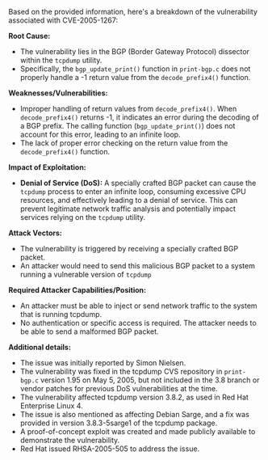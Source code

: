 Based on the provided information, here's a breakdown of the vulnerability associated with CVE-2005-1267:

**Root Cause:**

*   The vulnerability lies in the BGP (Border Gateway Protocol) dissector within the `tcpdump` utility.
*   Specifically, the `bgp_update_print()` function in `print-bgp.c` does not properly handle a -1 return value from the `decode_prefix4()` function.

**Weaknesses/Vulnerabilities:**

*   Improper handling of return values from `decode_prefix4()`. When `decode_prefix4()` returns -1, it indicates an error during the decoding of a BGP prefix. The calling function (`bgp_update_print()`) does not account for this error, leading to an infinite loop.
*   The lack of proper error checking on the return value from the `decode_prefix4()` function.

**Impact of Exploitation:**

*   **Denial of Service (DoS):** A specially crafted BGP packet can cause the `tcpdump` process to enter an infinite loop, consuming excessive CPU resources, and effectively leading to a denial of service. This can prevent legitimate network traffic analysis and potentially impact services relying on the `tcpdump` utility.

**Attack Vectors:**

*   The vulnerability is triggered by receiving a specially crafted BGP packet.
*   An attacker would need to send this malicious BGP packet to a system running a vulnerable version of `tcpdump`

**Required Attacker Capabilities/Position:**

*   An attacker must be able to inject or send network traffic to the system that is running tcpdump.
*  No authentication or specific access is required. The attacker needs to be able to send a malformed BGP packet.

**Additional details:**

* The issue was initially reported by Simon Nielsen.
* The vulnerability was fixed in the tcpdump CVS repository in `print-bgp.c` version 1.95 on May 5, 2005, but not included in the 3.8 branch or vendor patches for previous DoS vulnerabilities at the time.
* The vulnerability affected tcpdump version 3.8.2, as used in Red Hat Enterprise Linux 4.
*  The issue is also mentioned as affecting Debian Sarge, and a fix was provided in version 3.8.3-5sarge1 of the tcpdump package.
* A proof-of-concept exploit was created and made publicly available to demonstrate the vulnerability.
* Red Hat issued RHSA-2005-505 to address the issue.